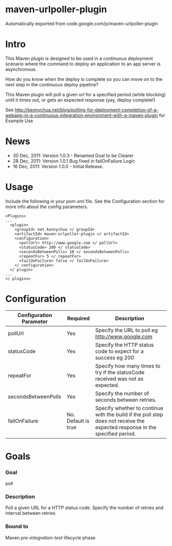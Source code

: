 # maven-urlpoller-plugin
Automatically exported from code.google.com/p/maven-urlpoller-plugin

# Intro
This Maven plugin is designed to be used in a continuous deployment scenario where the command to deploy an application to an app server is asynchronous.

How do you know when the deploy is complete so you can move on to the next step in the continuous deploy pipeline?

This Maven plugin will poll a given url for a specified period (while blocking) until it times out, or gets an expected response (yay, deploy complete!)

See http://kennychua.net/blog/polling-for-deployment-completion-of-a-webapp-in-a-continuous-integration-environment-with-a-maven-plugin for Example Use

# News
* 30 Dec, 2011: Version 1.0.3 - Renamed Goal to be Clearer
* 28 Dec, 2011: Version 1.0.1 Bug fixed in failOnFailure Logic
* 16 Dec, 2011: Version 1.0.0 - Initial Release.

# Usage
Include the following in your pom.xml file. See the Configuration section for more info about the config parameters.

```
<Plugins> 
... 
  <plugin> 
    <groupId> net.kennychua </ groupId> 
    <artifactId> maven-urlpoller-plugin </ artifactId> 
    <configuration> 
      <pollUrl> http://www.google.com </ pollUrl> 
      <statusCode> 200 </ statusCode> 
      <secondsBetweenPolls> 10 </ secondsBetweenPolls> 
      <repeatFor> 5 </ repeatFor> 
      <failOnFailure> false </ failOnFailure> 
    </ configuration> 
  </ plugin> 
... 
</ plugins>
```

# Configuration
| Configuration Parameter | Required | Description |
|-------------------------|----------|-------------|
| pollUrl | Yes | Specify the URL to poll eg http://www.google.com |
| statusCode | Yes | Specify the HTTP status code to expect for a success eg 200 |
| repeatFor | Yes | Specify how many times to try if the statusCode received was not as expected. |
| secondsBetweenPolls | Yes | Specify the number of seconds between retries. |
| failOnFailure | No. Default is true | Specify whether to continue with the build if the poll step does not receive the expected response in the specified period. |


# Goals
### Goal
poll

### Description
Poll a given URL for a HTTP status code. Specify the number of retries and interval between retries
 
### Bound to
Maven _pre-integration-test_ lifecycle phase
